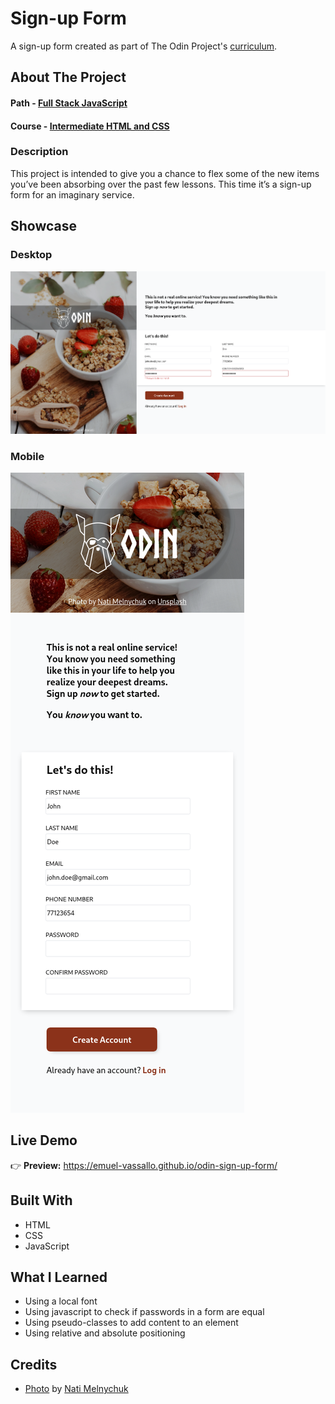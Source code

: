 # Sign-up Form

A sign-up form created as part of The Odin Project's [curriculum](https://www.theodinproject.com/lessons/node-path-intermediate-html-and-css-sign-up-form).

## About The Project

#### Path - [Full Stack JavaScript](https://www.theodinproject.com/paths/full-stack-javascript)

#### Course - [Intermediate HTML and CSS](https://www.theodinproject.com/paths/full-stack-javascript/courses/intermediate-html-and-css)

### Description

This project is intended to give you a chance to flex some of the new items you’ve been absorbing over the past few lessons. This time it’s a sign-up form for an imaginary service.

## Showcase

### Desktop

![Desktop Screenshot](images/screenshot-desktop.png)

### Mobile

![Mobile Screenshot](images/screenshot-mobile.png)

## Live Demo

👉 **Preview:** https://emuel-vassallo.github.io/odin-sign-up-form/

## Built With

- HTML
- CSS
- JavaScript

## What I Learned

- Using a local font
- Using javascript to check if passwords in a form are equal
- Using pseudo-classes to add content to an element
- Using relative and absolute positioning

## Credits

- [Photo](https://unsplash.com/photos/1_-EHQhkI_4) by [Nati Melnychuk](https://unsplash.com/@natinati)
